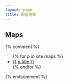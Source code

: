 ```yaml
---
layout: page
title: 配信地域
---
```


<h2>Maps</h2>
{% comment %}
<ul>
  {% for p in site.maps %}
  <li><a href="{{ site.baseurl }}{{ p.url }}">{{ p.title }}</a></li>
  {% endfor %}
</ul>
{% endcomment %}

<div id="map_container">
  <div id="map"></div>
</div>

<script src="https://maps.google.com/maps/api/js?sensor=true&callback=initMap" async defer></script>
<script src="https://cdn.jsdelivr.net/npm/@googlemaps/markermanager/dist/index.umd.min.js"></script>
<script type="text/javascript">
function initMap(ct=0) {
  let centers = [
    [38.474917, 136.549228, 5],
  ];
  ct = centers[ct];
  let map = new google.maps.Map(document.getElementById('map'), {
    center: new google.maps.LatLng(ct[0], ct[1]),
    mapTypeId: google.maps.MapTypeId.ROADMAP,
    zoom: ct[2],
  });
  let infowindow = null;
  let baseurl = location.href.split(/\//);
  baseurl.pop();
  baseurl = baseurl.join('/');
  let mgr = new google.maps.plugins.markermanager.MarkerManager(map, {});
  google.maps.event.addListener(mgr, 'loaded', () => {
    let list = {{site.maps|jsonify}}.filter(l => {
      return (l.cid || l.uid);
    }).map(l => {
      let marker = new google.maps.Marker({
        position: new google.maps.LatLng(l.lat, l.lng),
        title: l.title,
      });
      google.maps.event.addListener(marker, 'click', () => {
        if (infowindow) infowindow.close();
        infowindow = new google.maps.InfoWindow({
          content:`<a href='${baseurl}${l.url}'>${l.title}</a><br>${l.tags}`,
        });
        infowindow.open(map, marker);
      });
      return marker;
    });
    mgr.addMarkers(list, 3);
    mgr.refresh();
  });
}
</script>
